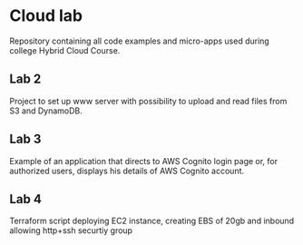 # Cloud lab

Repository containing all code examples and micro-apps used during college Hybrid Cloud Course.

## Lab 2

Project to set up www server with possibility to upload and read files from S3 and DynamoDB.

## Lab 3

Example of an application that directs to AWS Cognito login page or, for authorized users, displays his details of AWS Cognito account.

## Lab 4

Terraform script deploying EC2 instance, creating EBS of 20gb and inbound allowing http+ssh securtiy group
